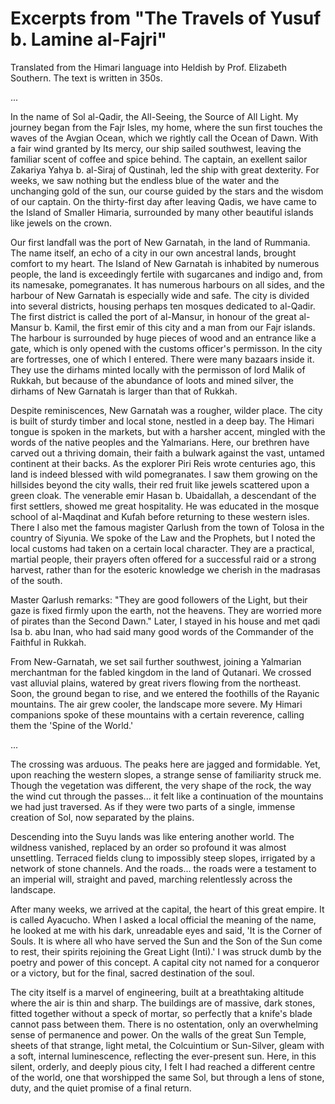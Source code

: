 # **Excerpts from "The Travels of Yusuf b. Lamine al-Fajri"**

Translated from the Himari language into Heldish by Prof. Elizabeth Southern. The text is written in 350s.

...

In the name of Sol al-Qadir, the All-Seeing, the Source of All Light. My journey began from the Fajr Isles, my home, where the sun first touches the waves of the Avgian Ocean, which we rightly call the Ocean of Dawn. With a fair wind granted by Its mercy, our ship sailed southwest, leaving the familiar scent of coffee and spice behind. The captain, an exellent sailor Zakariya Yahya b. al-Siraj of Qustinah, led the ship with great dexterity. For weeks, we saw nothing but the endless blue of the water and the unchanging gold of the sun, our course guided by the stars and the wisdom of our captain. On the thirty-first day after leaving Qadis, we have came to the Island of Smaller Himaria, surrounded by many other beautiful islands like jewels on the crown.

Our first landfall was the port of New Garnatah, in the land of Rummania. The name itself, an echo of a city in our own ancestral lands, brought comfort to my heart. The Island of New Garnatah is inhabited by numerous people, the land is exceedingly fertile with sugarcanes and indigo and, from its namesake, pomegranates. It has numerous harbours on all sides, and the harbour of New Garnatah is especially wide and safe. The city is divided into several districts, housing perhaps ten mosques dedicated to al-Qadir. The first district is called the port of al-Mansur, in honour of the great al-Mansur b. Kamil, the first emir of this city and a man from our Fajr islands. The harbour is surrounded by huge pieces of wood and an entrance like a gate, which is only opened with the customs officer's permisson. In the city are fortresses, one of which I entered. There were many bazaars inside it. They use the dirhams minted locally with the permisson of lord Malik of Rukkah, but because of the abundance of loots and mined silver, the dirhams of New Garnatah is larger than that of Rukkah.

Despite reminiscences, New Garnatah was a rougher, wilder place. The city is built of sturdy timber and local stone, nestled in a deep bay. The Himari tongue is spoken in the markets, but with a harsher accent, mingled with the words of the native peoples and the Yalmarians. Here, our brethren have carved out a thriving domain, their faith a bulwark against the vast, untamed continent at their backs. As the explorer Piri Reis wrote centuries ago, this land is indeed blessed with wild pomegranates. I saw them growing on the hillsides beyond the city walls, their red fruit like jewels scattered upon a green cloak. The venerable emir Hasan b. Ubaidallah, a descendant of the first settlers, showed me great hospitality. He was educated in the mosque school of al-Maqdinat and Kufah before returning to these western isles. There I also met the famous magister Qarlush from the town of Tolosa in the country of Siyunia. We spoke of the Law and the Prophets, but I noted the local customs had taken on a certain local character. They are a practical, martial people, their prayers often offered for a successful raid or a strong harvest, rather than for the esoteric knowledge we cherish in the madrasas of the south. 

Master Qarlush remarks: "They are good followers of the Light, but their gaze is fixed firmly upon the earth, not the heavens. They are worried more of pirates than the Second Dawn." Later, I stayed in his house and met qadi Isa b. abu Inan, who had said many good words of the Commander of the Faithful in Rukkah.

From New-Garnatah, we set sail further southwest, joining a Yalmarian merchantman for the fabled kingdom in the land of Qutanari. We crossed vast alluvial plains, watered by great rivers flowing from the northeast. Soon, the ground began to rise, and we entered the foothills of the Rayanic mountains. The air grew cooler, the landscape more severe. My Himari companions spoke of these mountains with a certain reverence, calling them the 'Spine of the World.'

...

The crossing was arduous. The peaks here are jagged and formidable. Yet, upon reaching the western slopes, a strange sense of familiarity struck me. Though the vegetation was different, the very shape of the rock, the way the wind cut through the passes... it felt like a continuation of the mountains we had just traversed. As if they were two parts of a single, immense creation of Sol, now separated by the plains.

Descending into the Suyu lands was like entering another world. The wildness vanished, replaced by an order so profound it was almost unsettling. Terraced fields clung to impossibly steep slopes, irrigated by a network of stone channels. And the roads... the roads were a testament to an imperial will, straight and paved, marching relentlessly across the landscape.

After many weeks, we arrived at the capital, the heart of this great empire. It is called Ayacucho. When I asked a local official the meaning of the name, he looked at me with his dark, unreadable eyes and said, 'It is the Corner of Souls. It is where all who have served the Sun and the Son of the Sun come to rest, their spirits rejoining the Great Light (Inti).' I was struck dumb by the poetry and power of this concept. A capital city not named for a conqueror or a victory, but for the final, sacred destination of the soul.

The city itself is a marvel of engineering, built at a breathtaking altitude where the air is thin and sharp. The buildings are of massive, dark stones, fitted together without a speck of mortar, so perfectly that a knife's blade cannot pass between them. There is no ostentation, only an overwhelming sense of permanence and power. On the walls of the great Sun Temple, sheets of that strange, light metal, the Colcuintium or Sun-Silver, gleam with a soft, internal luminescence, reflecting the ever-present sun. Here, in this silent, orderly, and deeply pious city, I felt I had reached a different centre of the world, one that worshipped the same Sol, but through a lens of stone, duty, and the quiet promise of a final return.
